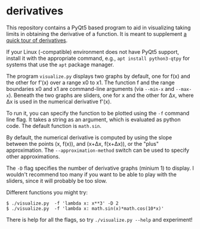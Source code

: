 # derivatives

This repository contains a PyQt5 based program to aid in visualizing
taking limits in obtaining the derivative of a function.  It is meant
to supplement [a quick tour of derivatives](https://colab.research.google.com/drive/14mF-kmMBF9N8EIqTpu-XvNlBG25cvqu6?usp=sharing).

If your Linux (-compatible) environment does not have PyQt5 support,
install it with the appropriate command, e.g., `apt install
python3-qtpy` for systems that use the `apt` package manager.

The program `visualize.py` displays two graphs by default, one for
f(x) and the other for f'(x) over a range x0 to x1.  The function f
and the range boundaries x0 and x1 are command-line arguments (via
`--min-x` and `--max-x`).  Beneath the two graphs are sliders, one for
x and the other for Δx, where Δx is used in the numerical derivative
f'(x).

To run it, you can specify the function to be plotted using the `-f`
command line flag.  It takes a string as an argument, which is
evaluated as python code.  The default function is `math.sin`.

By default, the numerical derivative is computed by using the slope
between the points (x, f(x)), and (x+Δx, f(x+Δx)), or the "plus"
approximation.  The `--approximation-method` switch can be used to
specify other approximations.

The `-D` flag specifies the number of derivative graphs (minium 1) to
display.  I wouldn't recommend too many if you want to be able to play
with the sliders, since it will probably be too slow.

Different functions you might try:
```
$ ./visualize.py  -f 'lambda x: x**3' -D 2
$ ./visualize.py  -f 'lambda x: math.sin(x)*math.cos(10*x)'
```

There is help for all the flags, so try `./visualize.py --help` and
experiment!
